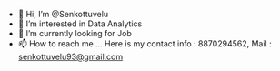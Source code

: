 - 👋 Hi, I’m @Senkottuvelu
- 👀 I’m interested in Data Analytics
- 🌱 I’m currently looking for Job
- 📫 How to reach me ... Here is my contact info : 8870294562, Mail : senkottuvelu93@gmail.com

<!---
Senkottuvelu/Senkottuvelu is a ✨ special ✨ repository because its `README.md` (this file) appears on your GitHub profile.
You can click the Preview link to take a look at your changes.
--->

